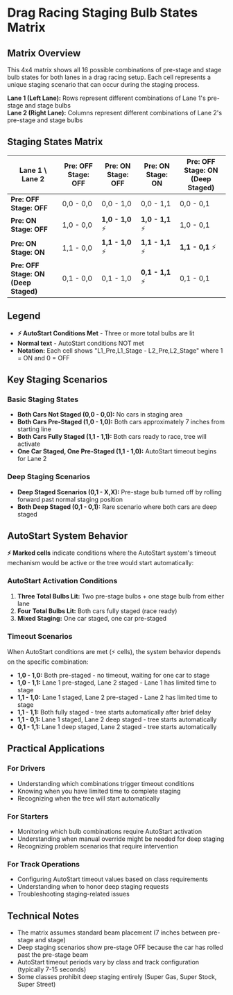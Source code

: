 # Drag Racing Staging Bulb States Matrix

## Matrix Overview

This 4x4 matrix shows all 16 possible combinations of pre-stage and stage bulb states for both lanes in a drag racing setup. Each cell represents a unique staging scenario that can occur during the staging process.

**Lane 1 (Left Lane):** Rows represent different combinations of Lane 1's pre-stage and stage bulbs  
**Lane 2 (Right Lane):** Columns represent different combinations of Lane 2's pre-stage and stage bulbs

## Staging States Matrix

| Lane 1 \ Lane 2                            | Pre: OFF<br>Stage: OFF | Pre: ON<br>Stage: OFF | Pre: ON<br>Stage: ON | Pre: OFF<br>Stage: ON<br>(Deep Staged) |
|--------------------------------------------|------------------------|-----------------------|----------------------|----------------------------------------|
| **Pre: OFF<br>Stage: OFF**                 | 0,0 - 0,0              | 0,0 - 1,0             | 0,0 - 1,1            | 0,0 - 0,1                              |
| **Pre: ON<br>Stage: OFF**                  | 1,0 - 0,0              | **1,0 - 1,0** ⚡       | **1,0 - 1,1** ⚡      | 1,0 - 0,1                              |
| **Pre: ON<br>Stage: ON**                   | 1,1 - 0,0              | **1,1 - 1,0** ⚡       | **1,1 - 1,1** ⚡      | **1,1 - 0,1** ⚡                        |
| **Pre: OFF<br>Stage: ON<br>(Deep Staged)** | 0,1 - 0,0              | 0,1 - 1,0             | **0,1 - 1,1** ⚡      | 0,1 - 0,1                              |

## Legend

- **⚡ AutoStart Conditions Met** - Three or more total bulbs are lit
- **Normal text** - AutoStart conditions NOT met
- **Notation:** Each cell shows "L1_Pre,L1_Stage - L2_Pre,L2_Stage" where 1 = ON and 0 = OFF

## Key Staging Scenarios

### Basic Staging States
- **Both Cars Not Staged (0,0 - 0,0):** No cars in staging area
- **Both Cars Pre-Staged (1,0 - 1,0):** Both cars approximately 7 inches from starting line
- **Both Cars Fully Staged (1,1 - 1,1):** Both cars ready to race, tree will activate
- **One Car Staged, One Pre-Staged (1,1 - 1,0):** AutoStart timeout begins for Lane 2

### Deep Staging Scenarios
- **Deep Staged Scenarios (0,1 - X,X):** Pre-stage bulb turned off by rolling forward past normal staging position
- **Both Deep Staged (0,1 - 0,1):** Rare scenario where both cars are deep staged

## AutoStart System Behavior

**⚡ Marked cells** indicate conditions where the AutoStart system's timeout mechanism would be active or the tree would start automatically:

### AutoStart Activation Conditions
1. **Three Total Bulbs Lit:** Two pre-stage bulbs + one stage bulb from either lane
2. **Four Total Bulbs Lit:** Both cars fully staged (race ready)
3. **Mixed Staging:** One car staged, one car pre-staged

### Timeout Scenarios
When AutoStart conditions are met (⚡ cells), the system behavior depends on the specific combination:

- **1,0 - 1,0:** Both pre-staged - no timeout, waiting for one car to stage
- **1,0 - 1,1:** Lane 1 pre-staged, Lane 2 staged - Lane 1 has limited time to stage
- **1,1 - 1,0:** Lane 1 staged, Lane 2 pre-staged - Lane 2 has limited time to stage
- **1,1 - 1,1:** Both fully staged - tree starts automatically after brief delay
- **1,1 - 0,1:** Lane 1 staged, Lane 2 deep staged - tree starts automatically
- **0,1 - 1,1:** Lane 1 deep staged, Lane 2 staged - tree starts automatically

## Practical Applications

### For Drivers
- Understanding which combinations trigger timeout conditions
- Knowing when you have limited time to complete staging
- Recognizing when the tree will start automatically

### For Starters
- Monitoring which bulb combinations require AutoStart activation
- Understanding when manual override might be needed for deep staging
- Recognizing problem scenarios that require intervention

### For Track Operations
- Configuring AutoStart timeout values based on class requirements
- Understanding when to honor deep staging requests
- Troubleshooting staging-related issues

## Technical Notes

- The matrix assumes standard beam placement (7 inches between pre-stage and stage)
- Deep staging scenarios show pre-stage OFF because the car has rolled past the pre-stage beam
- AutoStart timeout periods vary by class and track configuration (typically 7-15 seconds)
- Some classes prohibit deep staging entirely (Super Gas, Super Stock, Super Street)